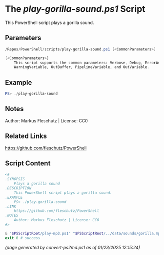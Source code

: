 The *play-gorilla-sound.ps1* Script
===========================

This PowerShell script plays a gorilla sound.

Parameters
----------
```powershell
/Repos/PowerShell/scripts/play-gorilla-sound.ps1 [<CommonParameters>]

[<CommonParameters>]
    This script supports the common parameters: Verbose, Debug, ErrorAction, ErrorVariable, WarningAction, 
    WarningVariable, OutBuffer, PipelineVariable, and OutVariable.
```

Example
-------
```powershell
PS> ./play-gorilla-sound

```

Notes
-----
Author: Markus Fleschutz | License: CC0

Related Links
-------------
https://github.com/fleschutz/PowerShell

Script Content
--------------
```powershell
<#
.SYNOPSIS
	Plays a gorilla sound
.DESCRIPTION
	This PowerShell script plays a gorilla sound.
.EXAMPLE
	PS> ./play-gorilla-sound
.LINK
	https://github.com/fleschutz/PowerShell
.NOTES
	Author: Markus Fleschutz | License: CC0
#>

& "$PSScriptRoot/play-mp3.ps1" "$PSScriptRoot/../data/sounds/gorilla.mp3"
exit 0 # success
```

*(page generated by convert-ps2md.ps1 as of 01/23/2025 12:15:24)*
